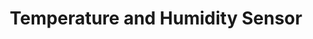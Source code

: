 ---
date_added: 2021-08-06
model: SMA03P
vendor: Mercator Ikuü
title: Temperature and Humidity Sensor
category: sensor
supports: temperature, humidity
mlink: https://www.ikuu.com.au/product/environmental-sensor/
link: https://www.ikuu.com.au/product/environmental-sensor/
zigbeemodel: ['TS0201', '_TZ3000_82ptnsd4']
compatible: zha
---